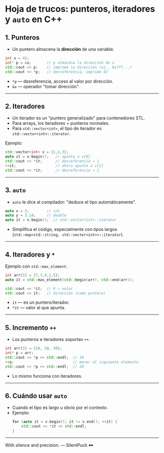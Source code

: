# Hoja de trucos: punteros, iteradores y `auto` en C++

## 1. Punteros
- Un puntero almacena la **dirección** de una variable.
```cpp
int x = 42;
int* p = &x;       // p almacena la dirección de x
std::cout << p;    // imprime la dirección (ej., 0x7ff...)
std::cout << *p;   // desreferencia, imprime 42
```
- `*p` — desreferencia, acceso al valor por dirección.  
- `&x` — operador "tomar dirección".

---

## 2. Iteradores
- Un iterador es un "puntero generalizado" para contenedores STL.  
- Para arrays, los iteradores = punteros normales.  
- Para `std::vector<int>`, el tipo de iterador es `std::vector<int>::iterator`.

Ejemplo:
```cpp
std::vector<int> v = {1,2,3};
auto it = v.begin();   // apunta a v[0]
std::cout << *it;      // desreferencia → 1
++it;                  // ahora apunta a v[1]
std::cout << *it;      // desreferencia → 2
```

---

## 3. `auto`
- `auto` le dice al compilador: "deduce el tipo automáticamente".
```cpp
auto x = 5;        // int
auto y = 3.14;     // double
auto it = v.begin();  // std::vector<int>::iterator
```
- Simplifica el código, especialmente con tipos largos (`std::map<std::string, std::vector<int>>::iterator`).

---

## 4. Iteradores y `*`
Ejemplo con `std::max_element`:
```cpp
int arr[5] = {7,3,9,1,5};
auto it = std::max_element(std::begin(arr), std::end(arr));

std::cout << *it;  // 9 → valor
std::cout << it;   // dirección (como puntero)
```
- `it` — es un puntero/iterador.  
- `*it` — valor al que apunta.

---

## 5. Incremento `++`
- Los punteros e iteradores soportan `++`.
```cpp
int arr[3] = {10, 20, 30};
int* p = arr;
std::cout << *p << std::endl;  // 10
++p;                           // mover al siguiente elemento
std::cout << *p << std::endl;  // 20
```
- Lo mismo funciona con iteradores.

---

## 6. Cuándo usar `auto`
- Cuando el tipo es largo u obvio por el contexto.  
- Ejemplo:
  ```cpp
  for (auto it = v.begin(); it != v.end(); ++it) {
      std::cout << *it << std::endl;
  }
  ```

---

With silence and precision. — SilentPuck 🕶️
